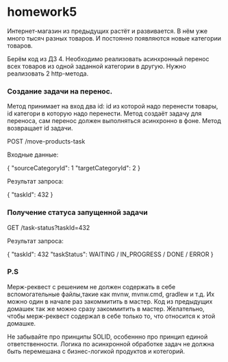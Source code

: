 # homework5

Интернет-магазин из предыдущих растёт и развивается.
В нём уже много тысяч разных товаров. И постоянно появляются новые категории товаров.

Берём код из ДЗ 4.
Необходимо реализовать асинхронный перенос всех товаров из одной заданной категории в другую.
Нужно реализовать 2 http-метода.

### Создание задачи на перенос.
Метод принимает на вход два id: id из которой надо перенести товары, id категори в которую надо перенести.
Метод создаёт задачу для переноса, сам перенос должен выполняться асинхронно в фоне. Метод возвращает id задачи.

POST /move-products-task

Входные данные:

{
    "sourceCategoryId": 1
    "targetCategoryId": 2
}

Результат запроса:

{
    "taskId": 432
}

### Получение статуса запущенной задачи
GET /task-status?taskId=432

Результат запроса:

{
    "taskId": 432
    "taskStatus": WAITING / IN_PROGRESS / DONE / ERROR
}

### P.S
Мерж-реквест с решением не должен содержать в себе вспомогательные файлы,такие как mvnw, mvnw.cmd, gradlew и т.д.
Их можно один в начале раз закоммитить в мастер.
Код из предыдущих домашек так же можно сразу закоммитить в мастер.
Желательно, чтобы мерж-реквест содержал в себе только то, что относится к этой домашке.

Не забывайте про принципы SOLID, особеннно про принцип единой ответственности.
Логика по асинхронной обработке задач не должна быть перемешана с бизнес-логикой продуктов и котегорий.





